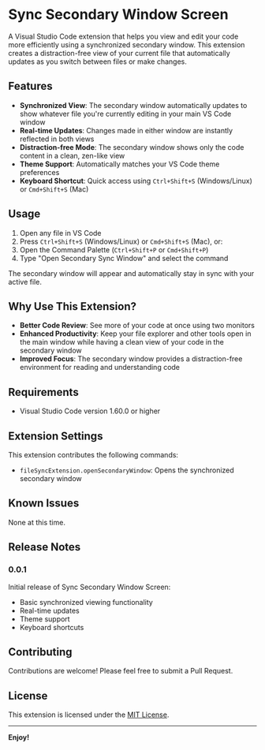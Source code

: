 # Sync Secondary Window Screen

A Visual Studio Code extension that helps you view and edit your code more efficiently using a synchronized secondary window. This extension creates a distraction-free view of your current file that automatically updates as you switch between files or make changes.

## Features

- **Synchronized View**: The secondary window automatically updates to show whatever file you're currently editing in your main VS Code window
- **Real-time Updates**: Changes made in either window are instantly reflected in both views
- **Distraction-free Mode**: The secondary window shows only the code content in a clean, zen-like view
- **Theme Support**: Automatically matches your VS Code theme preferences
- **Keyboard Shortcut**: Quick access using `Ctrl+Shift+S` (Windows/Linux) or `Cmd+Shift+S` (Mac)

## Usage

1. Open any file in VS Code
2. Press `Ctrl+Shift+S` (Windows/Linux) or `Cmd+Shift+S` (Mac), or:
3. Open the Command Palette (`Ctrl+Shift+P` or `Cmd+Shift+P`)
4. Type "Open Secondary Sync Window" and select the command

The secondary window will appear and automatically stay in sync with your active file.

## Why Use This Extension?

- **Better Code Review**: See more of your code at once using two monitors
- **Enhanced Productivity**: Keep your file explorer and other tools open in the main window while having a clean view of your code in the secondary window
- **Improved Focus**: The secondary window provides a distraction-free environment for reading and understanding code

## Requirements

- Visual Studio Code version 1.60.0 or higher

## Extension Settings

This extension contributes the following commands:

- `fileSyncExtension.openSecondaryWindow`: Opens the synchronized secondary window

## Known Issues

None at this time.

## Release Notes

### 0.0.1

Initial release of Sync Secondary Window Screen:
- Basic synchronized viewing functionality
- Real-time updates
- Theme support
- Keyboard shortcuts

## Contributing

Contributions are welcome! Please feel free to submit a Pull Request.

## License

This extension is licensed under the [MIT License](LICENSE).

---

**Enjoy!**